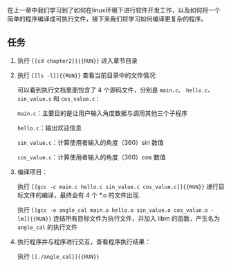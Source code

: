 在上一章中我们学习到了如何在linux环境下进行软件开发工作，以及如何将一个简单的程序编译成可执行文件，接下来我们将学习如何编译更复杂的程序。


## 任务

1. 执行 `[[cd chapter2]]{{RUN}}` 进入章节目录

2. 执行 `[[ls -l]]{{RUN}}` 查看当前目录中的文件情况:

    可以看到执行文档里面包含了 4 个源码文件，分别是 `main.c`、 `hello.c`、 `sin_value.c` 和 `cos_value.c` :

    `main.c`：主要目的是让用户输入角度数据与调用其他三个子程序

    `hello.c`：输出欢迎信息

    `sin_value.c`：计算使用者输入的角度（360）sin 数值

    `cos_value.c`：计算使用者输入的角度（360）cos 数值

3. 编译项目：
    
    执行 `[[gcc -c main.c hello.c sin_value.c cos_value.c]]{{RUN}}` 进行目标文件的编译，最终会有 4 个 *.o 的文件出现.

    执行 `[[gcc -o angle_cal main.o hello.o sin_value.o cos_value.o -lm]]{{RUN}}` 连结所有目标文件为执行文件，并加入 libm 的函数，产生名为 `angle_cal` 的执行文件

4. 执行程序并与程序进行交互，查看程序执行结果：

    执行 `[[./angle_cal]]{{RUN}}`

